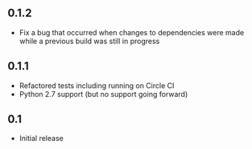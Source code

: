 ## 0.1.2

- Fix a bug that occurred when changes to dependencies were made while a previous build was still in progress

## 0.1.1

- Refactored tests including running on Circle CI
- Python 2.7 support (but no support going forward)

## 0.1

- Initial release
